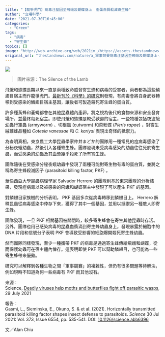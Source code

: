 ```yaml
---
title: "【龍爭虎鬥】病毒注基因至飛蛾及蝴蝶身上　產蛋白質殺滅寄生蜂"
author: "立場科學"
date: "2021-07-30T16:45:00"
categories:
  - "Green"
tags:
  - "病毒"
  - "寄生蜂"
topics: []
image: "http://web.archive.org/web/2021im_/https://assets.thestandnews.com/media/photos/19-21_copy_BmtioYw.png"
original_url: "thestandnews.com/nature/a_軍事競賽病毒注基因至飛蛾及蝴蝶身上-產蛋白質殺滅寄生蜂"
---
```

![](http://web.archive.org/web/2021im_/https://assets.thestandnews.com/media/photos/19-21_copy_BmtioYw.png)
> 圖片來源：The Silence of the Lamb

飛蛾和蝴蝶長期以來一直是兩種致命威脅寄生蜂和病毒的受害者，兩者都為這些鱗翅目宿主而作龍爭虎鬥。[最新刊於《科學》的研究](http://web.archive.org/web/20211229132425/https://science.sciencemag.org/content/373/6554/535)則發現，有病毒會將自身武器轉移到受感染的鱗翅目宿主基因，讓後者可製造殺死寄生蜂的蛋白質。

許多種黃蜂和蒼蠅都會在其他昆蟲體內產卵，將之視為後代的食物來源和安全發育場所，並最終殺死宿主。即使飛蛾和蝴蝶是較受歡迎的宿主，一些物種包括夜盜蛾幼蟲行軍蟲 (armyworm) 、切根蟲 (cutworm) 和菜粉蝶 (_Pieris rapae_) ，對寄生絨繭蜂品種如 _Cotesia vanessae_ 和 _C. kariyai_ 表現出奇怪的抵禦力。

為查明真相，東京農工大學昆蟲學家仲井まどか的團隊用一種常見的痘病毒感染了分秘夜蛾幼蟲，然後引入各種寄生蜂。團隊發現未受病毒感染的幼蟲往往死於寄生蟲，而受感染的幼蟲及其血漿幾乎殺死了所有寄生蜂。

團隊隨後在受感染分秘夜蛾幼蟲中發現了兩種可能對寄生物有毒的蛋白質，並將之稱為寄生蜂殺滅因子 (parasitoid killing factor, PKF) 。

華倫西亞大學昆蟲病理學家 Salvador Herrero 的團隊則基於東京團隊的分析結果，發現痘病毒以及被感染的飛蛾和蝴蝶宿主中發現了可以產生 PKF 的基因。

對鱗翅目家族樹的分析表明， PKF 基因多次從病毒轉移到鱗翅目上。 Herrero 解釋昆蟲從病毒感染中倖存下來，獲得了其中一個基因，並用以抵禦另一種敵人即寄生蜂。

團隊發現，一旦 PKF 相關基因被關閉時，較多寄生蜂會在寄生其他昆蟲時存活。另外，團隊也用已感染病毒的昆蟲血漿滴到寄生蜂幼蟲身上，發現暴露於細胞中的 DNA 片段和信號分子表明 PKF 會導致受影響的細胞爆開殺死寄生蜂幼蟲。

然而團隊同樣發現，至少一種攜帶 PKF 的病毒是通過寄生蜂傳給飛蛾和蝴蝶，從而保護幼蟲可在宿主體內倖存。這表明即使 PKF 可以幫助鱗翅目，也可能為一些寄生蜂帶來優勢。

研究可以解釋到各種生物之間「軍事競賽」的複雜性，但仍有很多問題等待解決，例如現時不知道為何一些病毒有 PKF 而其他沒有。

來源：  
Science, [Deadly viruses help moths and butterflies fight off parasitic wasps](http://web.archive.org/web/20211229132425/https://www.sciencemag.org/news/2021/07/deadly-viruses-help-moths-and-butterflies-fight-parasitic-wasps), 29 July 2021

報告：  
Gasmi, L., Sieminska, E., Okuno, S. & et al. (2021). Horizontally transmitted parasitoid killing factor shapes insect defense to parasitoids. _Science_ 30 Jul 2021: Vol. 373, Issue 6554, pp. 535-541. DOI: [10.1126/science.abb6396](http://web.archive.org/web/20211229132425/https://science.sciencemag.org/content/373/6554/535)

文／Alan Chiu